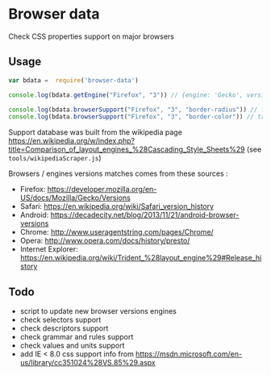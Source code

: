 # Browser data

Check CSS properties support on major browsers

## Usage

```javascript
var bdata =  require('browser-data')

console.log(bdata.getEngine("Firefox", "3")) // {engine: 'Gecko', version: '1.9.1'}

console.log(bdata.browserSupport("Firefox", "3", "border-radius")) // false
console.log(bdata.browserSupport("Firefox", "3", "border-color")) // true
```

Support database was built from the wikipedia page https://en.wikipedia.org/w/index.php?title=Comparison_of_layout_engines_%28Cascading_Style_Sheets%29 (see `tools/wikipediaScraper.js`)

Browsers / engines versions matches comes from these sources : 

* Firefox: https://developer.mozilla.org/en-US/docs/Mozilla/Gecko/Versions
* Safari: https://en.wikipedia.org/wiki/Safari_version_history
* Android: https://decadecity.net/blog/2013/11/21/android-browser-versions
* Chrome: http://www.useragentstring.com/pages/Chrome/
* Opera: http://www.opera.com/docs/history/presto/
* Internet Explorer: https://en.wikipedia.org/wiki/Trident_%28layout_engine%29#Release_history

## Todo

* script to update new browser versions engines
* check selectors support
* check descriptors support
* check grammar and rules support
* check values and units support
* add IE < 8.0 css support info from https://msdn.microsoft.com/en-us/library/cc351024%28VS.85%29.aspx
